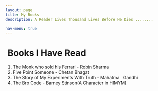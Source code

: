 ```yaml
---
layout: page
title: My Books
description: A Reader Lives Thousand Lives Before He Dies ........

nav-menu: true
---
```


# &nbsp;Books I Have Read
1. The Monk who sold his Ferrari - Robin Sharma   
2. Five Point Someone - Chetan Bhagat   
3. The Story of My Experiments With Truth - Mahatma &nbsp; Gandhi   
4. The Bro Code - Barney Stinson(A Character in HIMYM)  
